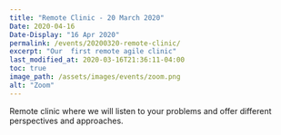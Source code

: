 ```yaml
---
title: "Remote Clinic - 20 March 2020"
Date: 2020-04-16
Date-Display: "16 Apr 2020"
permalink: /events/20200320-remote-clinic/
excerpt: "Our  first remote agile clinic"
last_modified_at: 2020-03-16T21:36:11-04:00
toc: true
image_path: /assets/images/events/zoom.png
alt: "Zoom"
---
```


Remote clinic where we will listen to your problems and offer different perspectives and approaches.